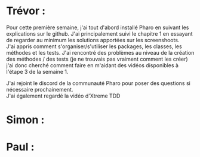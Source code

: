 # Trévor :

Pour cette première semaine, j'ai tout d'abord installé Pharo en suivant les explications sur le github. J'ai principalement suivi le chapitre 1 en essayant de regarder au minimum les solutions apportées sur les screenshoots.  
J'ai appris comment s'organiser/s'utiliser les packages, les classes, les méthodes et les tests. J'ai rencontré des problèmes au niveau de la création des méthodes / des tests (je ne trouvais pas vraiment comment les créer) j'ai donc cherché comment faire en m'aidant des vidéos disponibles à l'étape 3 de la semaine 1.  

J'ai rejoint le discord de la communauté Pharo pour poser des questions si nécessaire prochainement.  
J'ai également regardé la vidéo d'Xtreme TDD

# Simon :

# Paul :